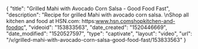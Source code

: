 {
    "title": "Grilled Mahi with Avocado Corn Salsa - Good Food Fast",
    "description": "Recipe for grilled Mahi with avocado corn salsa. \nShop all kitchen and food at HSN.com: https:www.hsn.comshopkitchen-and-foodqc",
    "videoid": "153833563",
    "date_created": "1520446669",
    "date_modified": "1520527597",
    "type": "captivate",
    "layout": "video",
    "url": "\/v\/grilled-mahi-with-avocado-corn-salsa-good-food-fast\/153833563"
}